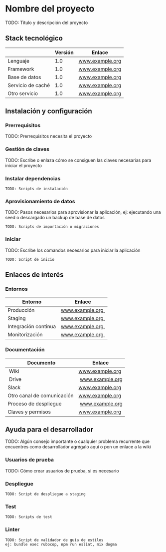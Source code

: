 # Nombre del proyecto

TODO: Título y descripción del proyecto

## Stack tecnológico

|   | Versión | Enlace
|---|---|---|
| Lenguaje | 1.0 | www.example.org |
| Framework | 1.0 | www.example.org |
| Base de datos | 1.0 | www.example.org |
| Servicio de caché | 1.0 | www.example.org |
| Otro servicio | 1.0 | www.example.org |

## Instalación y configuración

### Prerrequisitos

TODO: Prerrequisitos necesita el proyecto

### Gestión de claves

TODO: Escribe o enlaza cómo se consiguen las claves necesarias para iniciar el proyecto

### Instalar dependencias

```
TODO: Scripts de instalación
```

### Aprovisionamiento de datos

TODO: Pasos necesarios para aprovisionar la aplicación, ej: ejecutando una seed o descargado un backup de base de datos
```
TODO: Scripts de importación o migraciones
```

### Iniciar

TODO: Escribe los comandos necesarios para iniciar la aplicación
```
TODO: Script de inicio
```

## Enlaces de interés

### Entornos

| Entorno | Enlace |
|---|---|
| Producción | www.example.org |
| Staging | www.example.org |
| Integración continua | www.example.org |
| Monitorización | www.example.org |

### Documentación

| Documento | Enlace |
|---|---|
| Wiki | www.example.org |
| Drive | www.example.org |
| Slack | www.example.org |
| Otro canal de comunicación | www.example.org |
| Proceso de despliegue | www.example.org |
| Claves y permisos | www.example.org |


## Ayuda para el desarrollador

TODO: Algún consejo importante o cualquier problema recurrente que encuentres como desarrollador agrégalo aquí o pon un enlace a la wiki

### Usuarios de prueba

TODO: Cómo crear usuarios de prueba, si es necesario

### Despliegue

```
TODO: Script de despliegue a staging
```

### Test

```
TODO: Scripts de test
```

### Linter

```
TODO: Script de validador de guía de estilos
ej: bundle exec rubocop, npm run eslint, mix dogma
```

